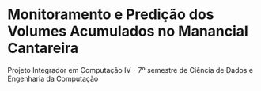 # Monitoramento e Predição dos Volumes Acumulados no Manancial Cantareira
Projeto Integrador em Computação IV - 7º semestre de Ciência de Dados e Engenharia da Computação
